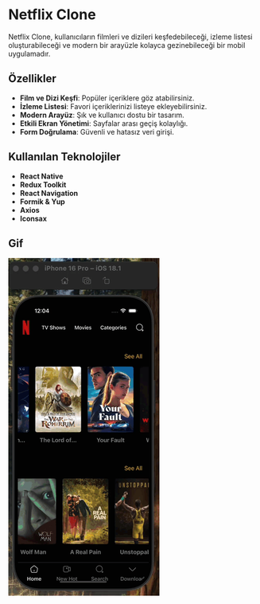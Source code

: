 # Netflix Clone 

Netflix Clone, kullanıcıların filmleri ve dizileri keşfedebileceği, izleme listesi oluşturabileceği ve modern bir arayüzle kolayca gezinebileceği bir mobil uygulamadır.  

## Özellikler  
- **Film ve Dizi Keşfi**: Popüler içeriklere göz atabilirsiniz.  
- **İzleme Listesi**: Favori içeriklerinizi listeye ekleyebilirsiniz.  
- **Modern Arayüz**: Şık ve kullanıcı dostu bir tasarım.  
- **Etkili Ekran Yönetimi**: Sayfalar arası geçiş kolaylığı.  
- **Form Doğrulama**: Güvenli ve hatasız veri girişi.  

## Kullanılan Teknolojiler  

- **React Native**  
- **Redux Toolkit**  
- **React Navigation**  
- **Formik & Yup**  
- **Axios**  
- **Iconsax**  

## Gif

![](./src/assets/images/Zight%20Recording%202025-01-21%20at%2012.04.14%20PM.gif)